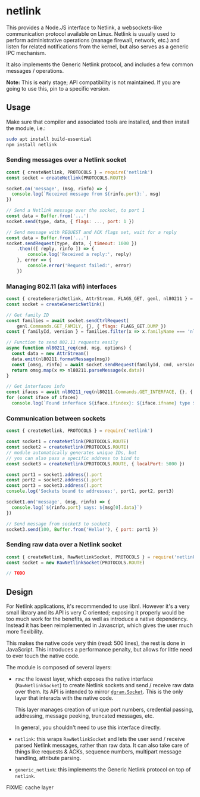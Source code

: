 # netlink

This provides a Node.JS interface to Netlink, a websockets-like
communication protocol available on Linux. Netlink is usually used
to perform administrative operations (manage firewall, network, etc.)
and listen for related notifications from the kernel, but also serves
as a generic IPC mechanism.

It also implements the Generic Netlink protocol, and includes a few
common messages / operations.

**Note:** This is early stage; API compatibility is not maintained.
If you are going to use this, pin to a specific version.


## Usage

Make sure that compiler and associated tools are installed, and then
install the module, i.e.:

~~~ bash
sudo apt install build-essential
npm install netlink
~~~

### Sending messages over a Netlink socket

~~~ js
const { createNetlink, PROTOCOLS } = require('netlink')
const socket = createNetlink(PROTOCOLS.ROUTE)

socket.on('message', (msg, rinfo) => {
  console.log(`Received message from ${rinfo.port}:`, msg)
})

// Send a Netlink message over the socket, to port 1
const data = Buffer.from('...')
socket.send(type, data, { flags: ..., port: 1 })

// Send message with REQUEST and ACK flags set, wait for a reply
const data = Buffer.from('...')
socket.sendRequest(type, data, { timeout: 1000 })
    .then(([ reply, rinfo ]) => {
        console.log('Received a reply:', reply)
    }, error => {
        console.error('Request failed:', error)
    })
~~~

### Managing 802.11 (aka wifi) interfaces

~~~ js
const { createGenericNetlink, AttrStream, FLAGS_GET, genl, nl80211 } = require('netlink')
const socket = createGenericNetlink()

// Get family ID
const families = await socket.sendCtrlRequest(
    genl.Commands.GET_FAMILY, {}, { flags: FLAGS_GET.DUMP })
const { familyId, version } = families.filter(x => x.familyName === 'nl80211')[0]

// Function to send 802.11 requests easily
async function nl80211_req(cmd, msg, options) {
  const data = new AttrStream()
  data.emit(nl80211.formatMessage(msg))
  const [omsg, rinfo] = await socket.sendRequest(familyId, cmd, version, data.bufs, options)
  return omsg.map(x => nl80211.parseMessage(x.data))
}

// Get interfaces info
const ifaces = await nl80211_req(nl80211.Commands.GET_INTERFACE, {}, { flags: FLAGS_GET.DUMP })
for (const iface of ifaces)
  console.log(`Found inferface ${iface.ifindex}: ${iface.ifname} type ${iface.iftype}`)
~~~

### Communication between sockets

~~~ js
const { createNetlink, PROTOCOLS } = require('netlink')

const socket1 = createNetlink(PROTOCOLS.ROUTE)
const socket2 = createNetlink(PROTOCOLS.ROUTE)
// module automatically generates unique IDs, but
// you can also pass a specific address to bind to
const socket3 = createNetlink(PROTOCOLS.ROUTE, { localPort: 5000 })

const port1 = socket1.address().port
const port2 = socket2.address().port
const port3 = socket3.address().port
console.log('Sockets bound to addresses:', port1, port2, port3)

socket1.on('message', (msg, rinfo) => {
  console.log(`${rinfo.port} says: ${msg[0].data}`)
})

// Send message from socket3 to socket1
socket3.send(100, Buffer.from('Hello!'), { port: port1 })
~~~

### Sending raw data over a Netlink socket

~~~ js
const { createNetlink, RawNetlinkSocket, PROTOCOLS } = require('netlink')
const socket = new RawNetlinkSocket(PROTOCOLS.ROUTE)

// TODO
~~~


## Design

For Netlink applications, it's recommended to use libnl.
However it's a very small library and its API is very C oriented;
exposing it properly would be too much work for the benefits, as well
as introduce a native dependency. Instead it has been reimplemented
in Javascript, which gives the user much more flexibility.

This makes the native code very thin (read: 500 lines), the rest
is done in JavaScript. This introduces a performance penalty, but
allows for little need to ever touch the native code.

The module is composed of several layers:

  - `raw`: the lowest layer, which exposes the native
    interface (`RawNetlinkSocket`) to create Netlink sockets and
    send / receive raw data over them. Its API is intended to
    mirror [`dgram.Socket`](https://nodejs.org/api/dgram.html).
    This is the only layer that interacts with the native code.

    This layer manages creation of unique port numbers, credential
    passing, addressing, message peeking, truncated messages, etc.

    In general, you shouldn't need to use this interface directly.

  - `netlink`: this wraps `RawNetlinkSocket` and lets the user
    send / receive parsed Netlink messages, rather than raw data. It
    can also take care of things like requests & ACKs, sequence numbers,
    multipart message handling, attribute parsing.
  
  - `generic_netlink`: this implements the Generic Netlink protocol
    on top of `netlink`.



FIXME: cache layer
